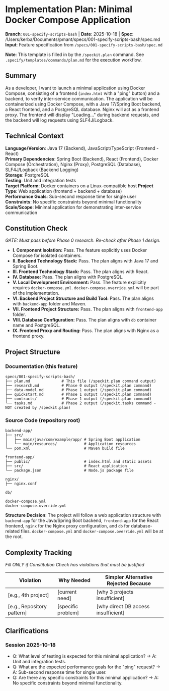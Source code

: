 # Implementation Plan: Minimal Docker Compose Application

**Branch**: `001-specify-scripts-bash` | **Date**: 2025-10-18 | **Spec**: /Users/kerba/Documents/pmant/specs/001-specify-scripts-bash/spec.md
**Input**: Feature specification from `/specs/001-specify-scripts-bash/spec.md`

**Note**: This template is filled in by the `/speckit.plan` command. See `.specify/templates/commands/plan.md` for the execution workflow.

## Summary

As a developer, I want to launch a minimal application using Docker Compose, consisting of a frontend (`index.html` with a "ping" button) and a backend, to verify inter-service communication. The application will be containerized using Docker Compose, with a Java 17/Spring Boot backend, a React frontend, and a PostgreSQL database. Nginx will act as a frontend proxy. The frontend will display "Loading..." during backend requests, and the backend will log requests using SLF4J/Logback.

## Technical Context

**Language/Version**: Java 17 (Backend), JavaScript/TypeScript (Frontend - React)  
**Primary Dependencies**: Spring Boot (Backend), React (Frontend), Docker Compose (Orchestration), Nginx (Proxy), PostgreSQL (Database), SLF4J/Logback (Backend Logging)  
**Storage**: PostgreSQL  
**Testing**: Unit and integration tests  
**Target Platform**: Docker containers on a Linux-compatible host
**Project Type**: Web application (frontend + backend + database)  
**Performance Goals**: Sub-second response time for single user  
**Constraints**: No specific constraints beyond minimal functionality  
**Scale/Scope**: Minimal application for demonstrating inter-service communication

## Constitution Check

*GATE: Must pass before Phase 0 research. Re-check after Phase 1 design.*

- **I. Component Isolation:** Pass. The feature explicitly uses Docker Compose for isolated containers.
- **II. Backend Technology Stack:** Pass. The plan aligns with Java 17 and Spring Boot.
- **III. Frontend Technology Stack:** Pass. The plan aligns with React.
- **IV. Database:** Pass. The plan aligns with PostgreSQL.
- **V. Local Development Environment:** Pass. The feature explicitly requires `docker-compose.yml`. `docker-compose.override.yml` will be part of the implementation.
- **VI. Backend Project Structure and Build Tool:** Pass. The plan aligns with `backend-app` folder and Maven.
- **VII. Frontend Project Structure:** Pass. The plan aligns with `frontend-app` folder.
- **VIII. Database Configuration:** Pass. The plan aligns with `db` container name and PostgreSQL.
- **IX. Frontend Proxy and Routing:** Pass. The plan aligns with Nginx as a frontend proxy.

## Project Structure

### Documentation (this feature)

```
specs/001-specify-scripts-bash/
├── plan.md              # This file (/speckit.plan command output)
├── research.md          # Phase 0 output (/speckit.plan command)
├── data-model.md        # Phase 1 output (/speckit.plan command)
├── quickstart.md        # Phase 1 output (/speckit.plan command)
├── contracts/           # Phase 1 output (/speckit.plan command)
└── tasks.md             # Phase 2 output (/speckit.tasks command - NOT created by /speckit.plan)
```

### Source Code (repository root)

```
backend-app/
├── src/
│   ├── main/java/com/example/app/ # Spring Boot application
│   └── main/resources/            # Application resources
└── pom.xml                        # Maven build file

frontend-app/
├── public/                        # index.html and static assets
├── src/                           # React application
└── package.json                   # Node.js package file

nginx/
├── nginx.conf

db/

docker-compose.yml
docker-compose.override.yml
```

**Structure Decision**: The project will follow a web application structure with `backend-app` for the Java/Spring Boot backend, `frontend-app` for the React frontend, `nginx` for the Nginx proxy configuration, and `db` for database-related files. `docker-compose.yml` and `docker-compose.override.yml` will be at the root.

## Complexity Tracking

*Fill ONLY if Constitution Check has violations that must be justified*

| Violation | Why Needed | Simpler Alternative Rejected Because |
|-----------|------------|-------------------------------------|
| [e.g., 4th project] | [current need] | [why 3 projects insufficient] |
| [e.g., Repository pattern] | [specific problem] | [why direct DB access insufficient] |

## Clarifications
### Session 2025-10-18
- Q: What level of testing is expected for this minimal application? → A: Unit and integration tests.
- Q: What are the expected performance goals for the "ping" request? → A: Sub-second response time for single user.
- Q: Are there any specific constraints for this minimal application? → A: No specific constraints beyond minimal functionality.
